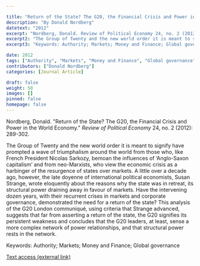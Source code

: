 ```yaml
---

title: "Return of the State? The G20, the Financial Crisis and Power in the World Economy"
description: "By Donald Nordberg"
datetext: "2012"
excerpt: "Nordberg, Donald. Review of Political Economy 24, no. 2 (2012): 289-302."
excerpt2: "The Group of Twenty and the new world order it is meant to signify have prompted a wave of triumphalism around the world from those who, like French President Nicolas Sarkozy, bemoan the influences of ‘Anglo-Saxon capitalism’ and from neo-Marxists, who view the economic crisis as a harbinger of the resurgence of states over markets. A little over a decade ago, however, the late doyenne of international political economists, Susan Strange, wrote eloquently about the reasons why the state was in retreat, its structural power draining away in favour of markets. Have the intervening dozen years, with their recurrent crises in markets and corporate governance, demonstrated the need for a return of the state? This analysis of the G20 London communiqué, using criteria that Strange advanced, suggests that far from asserting a return of the state, the G20 signifies its persistent weakness and concludes that the G20 leaders, at least, sense a more complex network of power relationships, and that structural power rests in the network."
excerpt3: "Keywords: Authority; Markets; Money and Finance; Global governance"

date: 2012
tags: ["Authority", "Markets", "Money and Finance", "Global governance", "Strange-Influenced Works", "2010's"]
contributors: ["Donald Nordberg"]
categories: [Journal Article]

draft: false
weight: 50
images: []
pinned: false
homepage: false
---
```


Nordberg, Donald. "Return of the State? The G20, the Financial Crisis and Power in the World Economy." *Review of Political Economy* 24, no. 2 (2012): 289-302.

The Group of Twenty and the new world order it is meant to signify have prompted a wave of triumphalism around the world from those who, like French President Nicolas Sarkozy, bemoan the influences of ‘Anglo-Saxon capitalism’ and from neo-Marxists, who view the economic crisis as a harbinger of the resurgence of states over markets. A little over a decade ago, however, the late doyenne of international political economists, Susan Strange, wrote eloquently about the reasons why the state was in retreat, its structural power draining away in favour of markets. Have the intervening dozen years, with their recurrent crises in markets and corporate governance, demonstrated the need for a return of the state? This analysis of the G20 London communiqué, using criteria that Strange advanced, suggests that far from asserting a return of the state, the G20 signifies its persistent weakness and concludes that the G20 leaders, at least, sense a more complex network of power relationships, and that structural power rests in the network.

Keywords: Authority; Markets; Money and Finance; Global governance

[Text access (external link)](https://www.worldcat.org/title/948603852)
